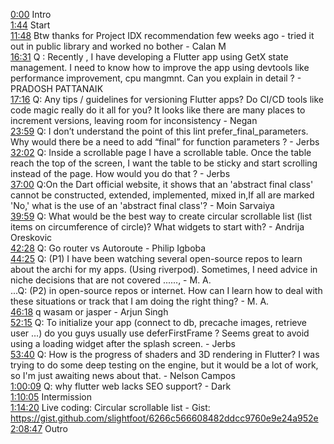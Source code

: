 [0:00](https://www.youtube.com/watch?v=mMv9wRcKZrw&t=0m00s) Intro  
[1:44](https://www.youtube.com/watch?v=mMv9wRcKZrw&t=1m44s) Start  
[11:48](https://www.youtube.com/watch?v=mMv9wRcKZrw&t=11m48s) Btw thanks for Project IDX recommendation few weeks ago - tried it out in public library and worked no bother - Calan M  
[16:31](https://www.youtube.com/watch?v=mMv9wRcKZrw&t=16m31s) Q : Recently , I have developing a Flutter app using GetX state management. I need to know how to improve the app using devtools like performance improvement, cpu mangmnt. Can you explain in detail ? - PRADOSH PATTANAIK  
[17:16](https://www.youtube.com/watch?v=mMv9wRcKZrw&t=17m16s) Q: Any tips / guidelines for versioning Flutter apps? Do CI/CD tools like code magic really do it all for you? It looks like there are many places to increment versions, leaving room for inconsistency - Negan  
[23:59](https://www.youtube.com/watch?v=mMv9wRcKZrw&t=23m59s) Q: I don’t understand the point of this lint prefer_final_parameters. Why would there be a need to add “final” for function parameters ? - Jerbs  
[32:02](https://www.youtube.com/watch?v=mMv9wRcKZrw&t=32m02s) Q: Inside a scrollable page I have a scrollable table. Once the table reach the top of the screen, I want the table to be sticky and start scrolling instead of the page. How would you do that ? - Jerbs  
[37:00](https://www.youtube.com/watch?v=mMv9wRcKZrw&t=37m00s) Q:On the Dart official website, it shows that an 'abstract final class' cannot be constructed, extended, implemented, mixed in,If all are marked 'No,' what is the use of an 'abstract final class'? - Moin Sarvaiya  
[39:59](https://www.youtube.com/watch?v=mMv9wRcKZrw&t=39m59s) Q: What would be the best way to create circular scrollable list (list items on circumference of circle)? What widgets to start with? - Andrija Oreskovic  
[42:28](https://www.youtube.com/watch?v=mMv9wRcKZrw&t=42m28s) Q: Go router vs Autoroute - Philip Igboba  
[44:25](https://www.youtube.com/watch?v=mMv9wRcKZrw&t=44m25s) Q: (P1) I have been watching several open-source repos to learn about the archi for my apps. (Using riverpod). Sometimes, I need advice in niche decisions that are not covered ......, - M. A.  
...Q: (P2) in open-source repos or internet. How can I learn how to deal with these situations or track that I am doing the right thing? - M. A.  
[46:18](https://www.youtube.com/watch?v=mMv9wRcKZrw&t=46m18s) q wasam or jasper - Arjun Singh  
[52:15](https://www.youtube.com/watch?v=mMv9wRcKZrw&t=52m15s) Q: To initialize your app (connect to db, precache images, retrieve user …) do you guys usually use deferFirstFrame ? Seems great to avoid using a loading widget after the splash screen. - Jerbs  
[53:40](https://www.youtube.com/watch?v=mMv9wRcKZrw&t=53m40s) Q: How is the progress of shaders and 3D rendering in Flutter? I was trying to do some deep testing on the engine, but it would be a lot of work, so I'm just awaiting news about that. - Nelson Campos  
[1:00:09](https://www.youtube.com/watch?v=mMv9wRcKZrw&t=1h00m09s) Q: why flutter web lacks SEO support? - Dark  
[1:10:05](https://www.youtube.com/watch?v=mMv9wRcKZrw&t=1h10m05s) Intermission  
[1:14:20](https://www.youtube.com/watch?v=mMv9wRcKZrw&t=1h14m20s) Live coding: Circular scrollable list - Gist: https://gist.github.com/slightfoot/6266c566608482ddcc9760e9e24a952e  
[2:08:47](https://www.youtube.com/watch?v=mMv9wRcKZrw&t=2h08m47s) Outro  
